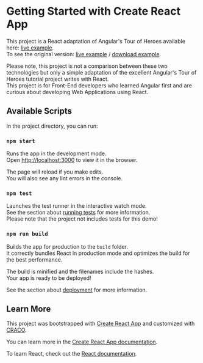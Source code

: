 # Getting Started with Create React App

This project is a React adaptation of Angular's Tour of Heroes available here: 
[live example](https://opii972.github.io/react-tour-of-heroes-app/#/). \
To see the original version: [live example](https://angular.io/generated/live-examples/toh-pt6/stackblitz.html) / 
[download example](https://angular.io/generated/zips/toh-pt6/toh-pt6.zip).

Please note, this project is not a comparison between these two technologies but 
only a simple adaptation of the excellent Angular's Tour of Heroes tutorial project 
writes with React. \
This project is for Front-End developers who learned Angular first and are curious 
about developing Web Applications using React.

## Available Scripts

In the project directory, you can run:

### `npm start`

Runs the app in the development mode.\
Open [http://localhost:3000](http://localhost:3000) to view it in the browser.

The page will reload if you make edits.\
You will also see any lint errors in the console.

### `npm test`

Launches the test runner in the interactive watch mode.\
See the section about [running tests](https://facebook.github.io/create-react-app/docs/running-tests) for more information.\
Please note that the project not includes tests for this demo!

### `npm run build`

Builds the app for production to the `build` folder.\
It correctly bundles React in production mode and optimizes the build for the best performance.

The build is minified and the filenames include the hashes.\
Your app is ready to be deployed!

See the section about [deployment](https://facebook.github.io/create-react-app/docs/deployment) for more information.

## Learn More

This project was bootstrapped with [Create React App](https://github.com/facebook/create-react-app) and customized with
[CRACO](https://github.com/gsoft-inc/craco).

You can learn more in the [Create React App documentation](https://facebook.github.io/create-react-app/docs/getting-started).

To learn React, check out the [React documentation](https://reactjs.org/).
